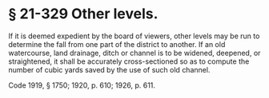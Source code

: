# § 21-329 Other levels.

<p>If it is deemed expedient by the board of viewers, other levels may be run to determine the fall from one part of the district to another. If an old watercourse, land drainage, ditch or channel is to be widened, deepened, or straightened, it shall be accurately cross-sectioned so as to compute the number of cubic yards saved by the use of such old channel.</p><p>Code 1919, § 1750; 1920, p. 610; 1926, p. 611.</p>